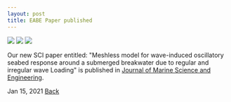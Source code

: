 ```yaml
---
layout: post
title: EABE Paper published
---
```

<img src="https://raw.githubusercontent.com/FiniteTsai/FiniteTsai.github.io/master/images/posts/2021_1_1.png">

<img src="https://raw.githubusercontent.com/FiniteTsai/FiniteTsai.github.io/master/images/posts/2021_1_2.png">

<img src="https://raw.githubusercontent.com/FiniteTsai/FiniteTsai.github.io/master/images/posts/2021_1_3.png">

Our new SCI paper entitled: "Meshless model for wave-induced oscillatory seabed response around a submerged breakwater due to regular and irregular wave Loading" is published in 
[Journal of Marine Science and Engineering](https://www.mdpi.com/2077-1312/9/1/15). 

Jan 15, 2021
[Back](https://finitetsai.github.io/)
